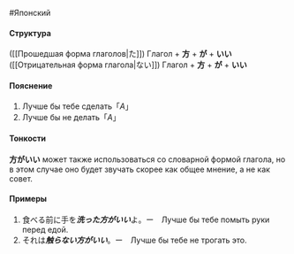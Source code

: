 #Японский 
#### Структура
([[Прошедшая форма глаголов|た]]) Глагол + **方** + **が** + **いい**
([[Отрицательная форма глагола|ない]]) Глагол + **方** + **が** + **いい**
#### Пояснение
1. Лучше бы тебе сделать「*A*」
2. Лучше бы не делать「*A*」
#### Тонкости
**方がいい** может также использоваться со словарной формой глагола, но в этом случае оно будет звучать скорее как общее мнение, а не как совет.
#### Примеры
1. 食べる前に手を***洗った方がいい***よ。ー　Лучше бы тебе помыть руки перед едой.
2. それは***触らない方がいい***。ー　Лучше бы тебе не трогать это.